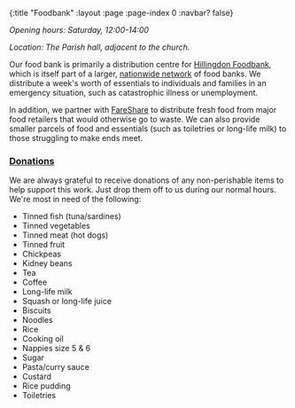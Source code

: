 {:title "Foodbank"
 :layout :page
 :page-index 0
 :navbar? false}

*Opening hours: Saturday, 12:00-14:00*

*Location: The Parish hall, adjacent to the church.*

Our food bank is primarily a distribution centre for [Hillingdon Foodbank](https://hillingdon.foodbank.org.uk/), which is itself part of a larger, [nationwide network](https://www.trusselltrust.org/) of food banks. We distribute a week's worth of essentials to individuals and families in an emergency situation, such as catastrophic illness or unemployment.

In addition, we partner with [FareShare](https://fareshare.org.uk/) to distribute fresh food from major food retailers that would otherwise go to waste. We can also provide smaller parcels of food and essentials (such as toiletries or long-life milk) to those struggling to make ends meet.

### [Donations](#donations)

We are always grateful to receive donations of any non-perishable items to help support this work. Just drop them off to us during our normal hours. We're most in need of the following:

 * Tinned fish (tuna/sardines)
 * Tinned vegetables
 * Tinned meat (hot dogs)
 * Tinned fruit
 * Chickpeas
 * Kidney beans
 * Tea
 * Coffee
 * Long-life milk
 * Squash or long-life juice
 * Biscuits
 * Noodles
 * Rice
 * Cooking oil
 * Nappies size 5 & 6
 * Sugar
 * Pasta/curry sauce
 * Custard
 * Rice pudding
 * Toiletries
